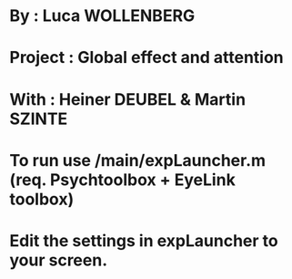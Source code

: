 # By :      Luca WOLLENBERG
# Project : Global effect and attention
# With :    Heiner DEUBEL & Martin SZINTE 

# To run use /main/expLauncher.m (req. Psychtoolbox + EyeLink toolbox)
# Edit the settings in expLauncher to your screen.

